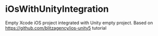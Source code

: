 # iOsWithUnityIntegration
Empty Xcode iOS project integrated with Unity empty project.
Based on https://github.com/blitzagency/ios-unity5 tutorial 
